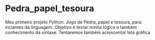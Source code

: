 # Pedra_papel_tesoura
Meu primeiro projeto Python. Jogo de Pedra, papel e tesoura, para inciantes da linguagem. Objetivo é testar minha lógica e também conhecimento da sintaxe.  Tentaremos também acrescentar tela gráfica
